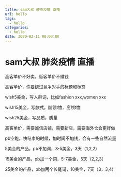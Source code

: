 ```yaml
---
title: sam大叔 肺炎疫情 直播
url: hello
tags:
  - hello
categories:
  - hello
date: 2020-02-11 00:00:00
---
```

# sam大叔 肺炎疫情 直播

<!-- more -->
高客单价不好卖，低客单价不赚钱

高客单价，你要绕过竞争对手的标题和标签

wish5美金，写人群词，比如fashion xxx,women xxx

wish15美金，写款式，圆领t恤，高领t恤

wish25美金，写品质，质量

高客单价，需要诚信店铺，需要新店，需要海外仓会更好做

pb空跑，快结束的时候，加时间不加钱，会有一些自然流量

5美金的产品，pb不加词，3-5美金，3天（1,2,2）

15美金的产品，pb加一个词，5-7美金，5天（2,2,3）

25美金的产品，pb加两个长尾词，10美金，7天（3，3,4）

